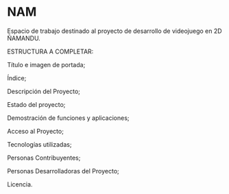 # NAM
Espacio de trabajo destinado al proyecto de desarrollo de videojuego en 2D ÑAMANDU.

ESTRUCTURA A COMPLETAR:

Título e imagen de portada;

Índice;

Descripción del Proyecto;

Estado del proyecto;

Demostración de funciones y aplicaciones;

Acceso al Proyecto;

Tecnologías utilizadas;

Personas Contribuyentes;

Personas Desarrolladoras del Proyecto;

Licencia.
